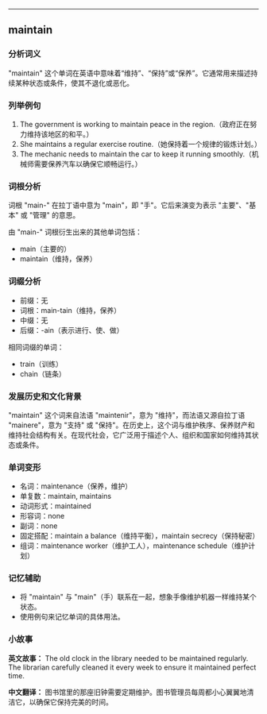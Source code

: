 
---------------
## maintain
### 分析词义
"maintain" 这个单词在英语中意味着“维持”、“保持”或“保养”。它通常用来描述持续某种状态或条件，使其不退化或恶化。

### 列举例句
1. The government is working to maintain peace in the region.（政府正在努力维持该地区的和平。）
2. She maintains a regular exercise routine.（她保持着一个规律的锻炼计划。）
3. The mechanic needs to maintain the car to keep it running smoothly.（机械师需要保养汽车以确保它顺畅运行。）

### 词根分析
词根 "main-" 在拉丁语中意为 "main"，即 "手"。它后来演变为表示 "主要"、"基本" 或 "管理" 的意思。

由 "main-" 词根衍生出来的其他单词包括：
- main（主要的）
- maintain（维持，保养）

### 词缀分析
- 前缀：无
- 词根：main-tain（维持，保养）
- 中缀：无
- 后缀：-ain（表示进行、使、做）

相同词缀的单词：
- train（训练）
- chain（链条）

### 发展历史和文化背景
"maintain" 这个词来自法语 "maintenir"，意为 "维持"，而法语又源自拉丁语 "mainere"，意为 "支持" 或 "保持"。在历史上，这个词与维护秩序、保养财产和维持社会结构有关。在现代社会，它广泛用于描述个人、组织和国家如何维持其状态或条件。

### 单词变形
- 名词：maintenance（保养，维护）
- 单复数：maintain, maintains
- 动词形式：maintained
- 形容词：none
- 副词：none
- 固定搭配：maintain a balance（维持平衡），maintain secrecy（保持秘密）
- 组词：maintenance worker（维护工人），maintenance schedule（维护计划）

### 记忆辅助
- 将 "maintain" 与 "main"（手）联系在一起，想象手像维护机器一样维持某个状态。
- 使用例句来记忆单词的具体用法。

### 小故事
**英文故事：**
The old clock in the library needed to be maintained regularly. The librarian carefully cleaned it every week to ensure it maintained perfect time.

**中文翻译：**
图书馆里的那座旧钟需要定期维护。图书管理员每周都小心翼翼地清洁它，以确保它保持完美的时间。

